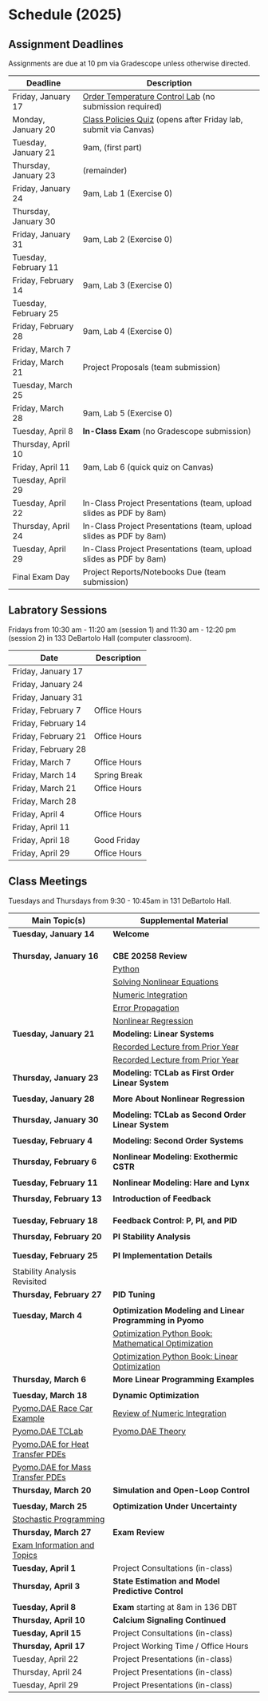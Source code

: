 # Schedule (2025)

## Assignment Deadlines

Assignments are due at 10 pm via Gradescope unless otherwise directed.

| Deadline    | Description |
| ----------- | ----------- |
| Friday, January 17 | [Order Temperature Control Lab](https://www.amazon.com/TCLab-Temperature-Control-Lab/dp/B07GMFWMRY) (no submission required) |
| Monday, January 20 | [Class Policies Quiz](https://canvas.nd.edu/courses/105816/quizzes/59967) (opens after Friday lab, submit via Canvas) |
| Tuesday, January 21 | 9am, [](./assignments/Homework-1.ipynb) (first part) |
| Thursday, January 23 | [](./assignments/Homework-1.ipynb) (remainder) |
| Friday, January 24 | 9am, Lab 1 (Exercise 0) |
| Thursday, January 30 | [](./assignments/Lab-1-Step-Testing.ipynb) |
| Friday, January 31 | 9am, Lab 2 (Exercise 0) |
| Tuesday, February 11 | [](./assignments/Lab-2-Model-Identification.ipynb) |
| Friday, February 14 | 9am, Lab 3 (Exercise 0) |
| Tuesday, February 25 | [](./assignments/Lab-3-Relay-Control.ipynb) |
| Friday, February 28 | 9am, Lab 4 (Exercise 0) |
| Friday, March 7 | [](./assignments/Lab-4-PI-Control.ipynb) |
| Friday, March 21 | Project Proposals (team submission) |
| Tuesday, March 25| [](./assignments/Homework-2.ipynb) |
| Friday, March 28 | 9am, Lab 5 (Exercise 0) |
| Tuesday, April 8 | **In-Class Exam** (no Gradescope submission) |
| Thursday, April 10 | [](./assignments/Lab-5-Open-Loop-Optimization.ipynb) |
| Friday, April 11 | 9am, Lab 6 (quick quiz on Canvas) |
| Tuesday, April 29 | [](./assignments/Lab-6-MPC.ipynb) |
| Tuesday, April 22 | In-Class Project Presentations (team, upload slides as PDF by 8am) |
| Thursday, April 24 | In-Class Project Presentations (team, upload slides as PDF by 8am) |
| Tuesday, April 29 | In-Class Project Presentations (team, upload slides as PDF by 8am) |
| Final Exam Day | Project Reports/Notebooks Due (team submission) |

## Labratory Sessions

Fridays from 10:30 am - 11:20 am (session 1) and 11:30 am - 12:20 pm (session 2) in 133 DeBartolo Hall (computer classroom).

| Date     | Description |
| ----------- | ----------- |
| Friday, January 17 | [](./tclab/testing-software-environment.ipynb) |
| Friday, January 24 | [](./assignments/Lab-1-Step-Testing.ipynb) |
| Friday, January 31 | [](./assignments/Lab-2-Model-Identification.ipynb) | 
| Friday, February 7 | Office Hours |
| Friday, February 14 | [](./assignments/Lab-3-Relay-Control.ipynb) |
| Friday, February 21 | Office Hours |
| Friday, February 28 | [](./assignments/Lab-4-PI-Control.ipynb)
| Friday, March 7 | Office Hours |
| Friday, March 14 | Spring Break |
| Friday, March 21 | Office Hours |
| Friday, March 28 | [](./assignments/Lab-5-Open-Loop-Optimization.ipynb) |
| Friday, April 4 | Office Hours |
| Friday, April 11 | [](./assignments/Lab-6-MPC.ipynb) |
| Friday, April 18 | Good Friday |
| Friday, April 29 | Office Hours | 

## Class Meetings

Tuesdays and Thursdays from 9:30 - 10:45am in 131 DeBartolo Hall.

| Main Topic(s) | Supplemental Material |
| ----------- | ----------- |
| **Tuesday, January 14** | **Welcome** |
| [](./notebooks/1/What-is-Process-Control.md) | [](./Schedule.md) |
| [](./notebooks/1/What-is-Feedback.ipynb) | [](./Syllabus.md) |
| [](./notebooks/1/Elements-of-Feedback-Control.ipynb) | [](./python/A.00-Python-Tutorials.md) |
| **Thursday, January 16** | **CBE 20258 Review** |
| [](./assignments/Homework-1.ipynb) | [Python](https://ndcbe.github.io/data-and-computing/notebooks/01/Python-Primer.html) |
| | [Solving Nonlinear Equations](https://ndcbe.github.io/data-and-computing/notebooks/06/nonlinear_systems.html) |
| | [Numeric Integration](https://ndcbe.github.io/data-and-computing/notebooks/07/integration.html) |
| | [Error Propagation](https://ndcbe.github.io/data-and-computing/notebooks/12/uncertainty.html) |
| | [Nonlinear Regression](https://ndcbe.github.io/data-and-computing/notebooks/15/advanced_regression.html) |
| **Tuesday, January 21** | **Modeling: Linear Systems** |
| [](./notebooks/2/One-Compartment-Pharmacokinetics.ipynb) | [Recorded Lecture from Prior Year](https://notredame.hosted.panopto.com/Panopto/Pages/Viewer.aspx?id=204255f7-4615-422d-bb06-b26c00e0fc86&start=0) |
| [](./notebooks/2/Properties-of-Scalar-First-Order-Linear-Systems.ipynb) | [Recorded Lecture from Prior Year](https://notredame.hosted.panopto.com/Panopto/Pages/Viewer.aspx?id=5b9bd4dc-ef00-4a7f-ac23-b26c00e0fc4b) |
| **Thursday, January 23** | **Modeling: TCLab as First Order Linear System**  |
| [](./notebooks/2/First-Order-Model-for-a-Single-Heater.ipynb) | |
| **Tuesday, January 28** | **More About Nonlinear Regression** |
| [](./notebooks/2/Fitting-a-Model-to-Data.ipynb) | |
| **Thursday, January 30** | **Modeling: TCLab as Second Order Linear System** |
| [](./notebooks/2/Second-Order.ipynb) | [](./assignments/Lab-2-Model-Identification.ipynb) |
| **Tuesday, February 4** | **Modeling: Second Order Systems** |
| [](./notebooks/2/Spring-Mass-Damper.ipynb) | |
| **Thursday, February 6** | **Nonlinear Modeling: Exothermic CSTR**  |
| [](./notebooks/2/Exothermic-CSTR.ipynb) |  |
| **Tuesday, February 11** | **Nonlinear Modeling: Hare and Lynx** |
| [](./notebooks/2/Hare-and-Lynx.ipynb) | [](./notebooks/2/Study-Guide.ipynb) | |
| **Thursday, February 13** | **Introduction of Feedback**|
| [](./notebooks/3/Feedback-Control.md) | [](./notebooks/3/Relay-Control.ipynb) |
| [](./notebooks/3/Case-Study-Thermal-Cycling-PCR.ipynb) | [](./notebooks/3/Setpoints-Thermal-Cycler.ipynb) |
| [](./notebooks/3/Setpoints.ipynb) | [](./notebooks/3/Implementing-Controllers.ipynb) |
| **Tuesday, February 18** | **Feedback Control: P, PI, and PID** |
| [](./notebooks/3/Proportional-Integral-Control.ipynb) | |
| **Thursday, February 20** | **PI Stability Analysis** |
| [](./notebooks/3/P-Controller-Analysis.ipynb) | |
| [](./notebooks/3/PI-Controller-Analysis.ipynb) | |
| **Tuesday, February 25**  | **PI Implementation Details** |
| [](./notebooks/3/Integral-Windup-and-Bumpless-Transfer.ipynb) | |
| Stability Analysis Revisited | |
| **Thursday, February 27** | **PID Tuning** |
| [](./notebooks/3/Controller-Tuning.ipynb) | |
| **Tuesday, March 4** | **Optimization Modeling and Linear Programming in Pyomo** |
| [](./notebooks/5/Linear-Production-Model.ipynb) | [Optimization Python Book: Mathematical Optimization](https://mobook.github.io/MO-book/notebooks/01/01.00.html) |
| [](./notebooks/5/Linear-Blending-Problem.ipynb) | [Optimization Python Book: Linear Optimization](https://mobook.github.io/MO-book/notebooks/02/02.00.html) |
| **Thursday, March 6** | **More Linear Programming Examples** |
| [](./notebooks/5/Gasoline-Blending.ipynb) | [](./notebooks/5/Design-of-a-Cold-Weather-Fuel.ipynb) |
| **Tuesday, March 18** | **Dynamic Optimization** |
| [Pyomo.DAE Race Car Example](https://ndcbe.github.io/optimization/notebooks/3/PyomoDAE_car.html) | [Review of Numeric Integration](https://ndcbe.github.io/data-and-computing/notebooks/07/integration.html) |
| [Pyomo.DAE TCLab](https://ndcbe.github.io/optimization/notebooks/3/PyomoDAE_TCLab.html) | [Pyomo.DAE Theory](https://ndcbe.github.io/optimization/notebooks/3/PyomoDAE_theory.html) |
| [Pyomo.DAE for Heat Transfer PDEs](https://jckantor.github.io/ND-Pyomo-Cookbook/notebooks/05.03-Heat_Conduction_in_Various_Geometries.html) | |
| [Pyomo.DAE for Mass Transfer PDEs](https://jckantor.github.io/ND-Pyomo-Cookbook/notebooks/05.04-Diffusion_Adsorption_in_Polymers.html) | |
| **Thursday, March 20** | **Simulation and Open-Loop Control** |
| [](./notebooks/6/TCLab-Optimization-Estimation-Control.ipynb) | |
| **Tuesday, March 25** | **Optimization Under Uncertainty** |
| [Stochastic Programming](https://ndcbe.github.io/optimization/notebooks/4/SP.html) | |
| **Thursday, March 27** | **Exam Review** |
| [Exam Information and Topics](https://docs.google.com/document/d/1XMKEoE14-g1PMc_G3xJzlcgbpgn8mRSxKptQnjYJaH4/edit?usp=sharing) | |
| **Tuesday, April 1** | Project Consultations (in-class) |
| **Thursday, April 3** | **State Estimation and Model Predictive Control** |
| [](./notebooks/6/TCLab-Optimization-Estimation-Control.ipynb) | |
| **Tuesday, April 8** | **Exam** starting at 8am in 136 DBT |
| **Thursday, April 10** | **Calcium Signaling Continued** |
| **Tuesday, April 15** | Project Consultations (in-class) |
| **Thursday, April 17** | Project Working Time / Office Hours |
| Tuesday, April 22 | Project Presentations (in-class) |
| Thursday, April 24 | Project Presentations (in-class) |
| Tuesday, April 29 | Project Presentations (in-class) |